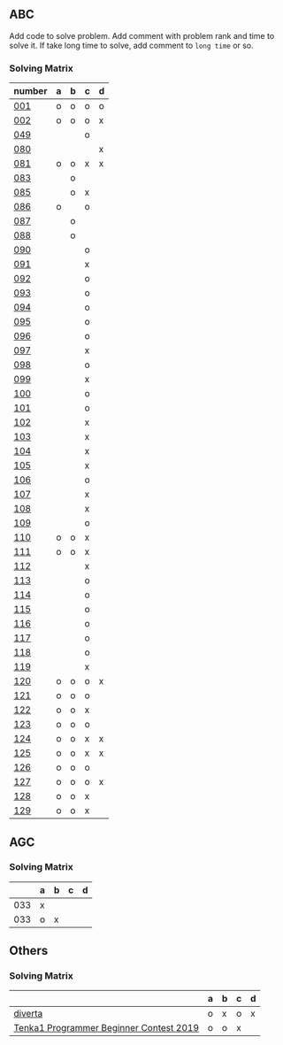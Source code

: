 ## ABC

Add code to solve problem.
Add comment with problem rank and time to solve it.
If take long time to solve, add comment to `long time` or so.

### Solving Matrix

| number | a | b | c | d |
----|----|----|----|----
| [001](https://atcoder.jp/contests/abc001/tasks) | o | o | o | o |
| [002](https://atcoder.jp/contests/abc002/tasks) | o | o | o | x |
| [049](https://atcoder.jp/contests/abc049/tasks) |  |  | o |  |
| [080](https://atcoder.jp/contests/abc080/tasks) |  |  |  | x |
| [081](https://atcoder.jp/contests/abc081/tasks) | o | o | x | x |
| [083](https://atcoder.jp/contests/abc083/tasks) |  | o |  |  |
| [085](https://atcoder.jp/contests/abc085/tasks) |  | o | x |  |
| [086](https://atcoder.jp/contests/abc086/tasks) | o |  | o |  |
| [087](https://atcoder.jp/contests/abc087/tasks) |  | o |  |  |
| [088](https://atcoder.jp/contests/abc088/tasks) |  | o |  |  |
| [090](https://atcoder.jp/contests/abc090/tasks) |  |  | o |  |
| [091](https://atcoder.jp/contests/abc091/tasks) |  |  | x |  |
| [092](https://atcoder.jp/contests/abc092/tasks) |  |  | o |  |
| [093](https://atcoder.jp/contests/abc093/tasks) |  |  | o |  |
| [094](https://atcoder.jp/contests/abc094/tasks) |  |  | o |  |
| [095](https://atcoder.jp/contests/abc095/tasks) |  |  | o |  |
| [096](https://atcoder.jp/contests/abc096/tasks) |  |  | o |  |
| [097](https://atcoder.jp/contests/abc097/tasks) |  |  | x |  |
| [098](https://atcoder.jp/contests/abc098/tasks) |  |  | o |  |
| [099](https://atcoder.jp/contests/abc099/tasks) |  |  | x |  |
| [100](https://atcoder.jp/contests/abc100/tasks) |  |  | o |  |
| [101](https://atcoder.jp/contests/abc101/tasks) |  |  | o |  |
| [102](https://atcoder.jp/contests/abc102/tasks) |  |  | x |  |
| [103](https://atcoder.jp/contests/abc103/tasks) |  |  | x |  |
| [104](https://atcoder.jp/contests/abc104/tasks) |  |  | x |  |
| [105](https://atcoder.jp/contests/abc105/tasks) |  |  | x |  |
| [106](https://atcoder.jp/contests/abc106/tasks) |  |  | o |  |
| [107](https://atcoder.jp/contests/abc107/tasks) |  |  | x |  |
| [108](https://atcoder.jp/contests/abc108/tasks) |  |  | x |  |
| [109](https://atcoder.jp/contests/abc109/tasks) |  |  | o |  |
| [110](https://atcoder.jp/contests/abc110/tasks) | o | o | x |  |
| [111](https://atcoder.jp/contests/abc111/tasks) | o | o | x |  |
| [112](https://atcoder.jp/contests/abc112/tasks) |  |  | x |  |
| [113](https://atcoder.jp/contests/abc113/tasks) |  |  | o |  |
| [114](https://atcoder.jp/contests/abc114/tasks) |  |  | o |  |
| [115](https://atcoder.jp/contests/abc115/tasks) |  |  | o |  |
| [116](https://atcoder.jp/contests/abc116/tasks) |  |  | o |  |
| [117](https://atcoder.jp/contests/abc117/tasks) |  |  | o |  |
| [118](https://atcoder.jp/contests/abc118/tasks) |  |  | o |  |
| [119](https://atcoder.jp/contests/abc119/tasks) |  |  | x |  |
| [120](https://atcoder.jp/contests/abc120/tasks) | o | o | o | x |
| [121](https://atcoder.jp/contests/abc121/tasks) | o | o | o |  |
| [122](https://atcoder.jp/contests/abc122/tasks) | o | o | x |  |
| [123](https://atcoder.jp/contests/abc123/tasks) | o | o | o |  |
| [124](https://atcoder.jp/contests/abc124/tasks) | o | o | x | x |
| [125](https://atcoder.jp/contests/abc125/tasks) | o | o | x | x |
| [126](https://atcoder.jp/contests/abc126/tasks) | o | o | o |  |
| [127](https://atcoder.jp/contests/abc127/tasks) | o | o | o | x |
| [128](https://atcoder.jp/contests/abc128/tasks) | o | o | x |  |
| [129](https://atcoder.jp/contests/abc129/tasks) | o | o | x |  |


## AGC

### Solving Matrix

|  | a | b | c | d |
----|----|----|----|----
| 033 | x |  |  |  |
| 033 | o | x |  |  |


## Others

### Solving Matrix

|  | a | b | c | d |
----|----|----|----|----
| [diverta](https://atcoder.jp/contests/diverta2019/tasks) | o | x | o | x |
| [Tenka1 Programmer Beginner Contest 2019](https://atcoder.jp/contests/tenka1-2019-beginner/submissions/me) | o | o | x |  |




